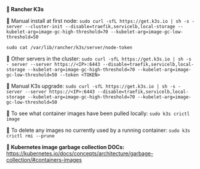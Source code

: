 **🔹  Rancher K3s**

📍 Manual install at first node:
`sudo curl -sfL https://get.k3s.io | sh -s - server --cluster-init --disable=traefik,servicelb,local-storage --kubelet-arg=image-gc-high-threshold=70 --kubelet-arg=image-gc-low-threshold=50`

`sudo cat /var/lib/rancher/k3s/server/node-token`

📍 Other servers in the cluster:
`sudo curl -sfL https://get.k3s.io | sh -s - server --server https://<IP>:6443 --disable=traefik,servicelb,local-storage --kubelet-arg=image-gc-high-threshold=70 --kubelet-arg=image-gc-low-threshold=50 --token <TOKEN>`

📍 Manual K3s upgrade:
`sudo curl -sfL https://get.k3s.io | sh -s - server --server https://<IP>:6443 --disable=traefik,servicelb,local-storage --kubelet-arg=image-gc-high-threshold=70 --kubelet-arg=image-gc-low-threshold=50`


📍 To see what container images have been pulled locally: `sudo k3s crictl image`

📍 To delete any images no currently used by a running container: `sudo k3s crictl rmi --prune`

**📣  Kubernetes image garbage collection DOCs:**
https://kubernetes.io/docs/concepts/architecture/garbage-collection/#containers-images
